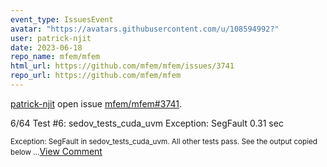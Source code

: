 ```yaml
---
event_type: IssuesEvent
avatar: "https://avatars.githubusercontent.com/u/108594992?"
user: patrick-njit
date: 2023-06-18
repo_name: mfem/mfem
html_url: https://github.com/mfem/mfem/issues/3741
repo_url: https://github.com/mfem/mfem
---
```


<a href='https://github.com/patrick-njit' target='_blank'>patrick-njit</a> open issue <a href='https://github.com/mfem/mfem/issues/3741' target='_blank'>mfem/mfem#3741</a>.

<p>6/64 Test  #6: sedov_tests_cuda_uvm Exception: SegFault  0.31 sec</p><small>Exception: SegFault in sedov_tests_cuda_uvm. All other tests pass. See the output copied below...</small><a href='https://github.com/mfem/mfem/issues/3741' target='_blank'>View Comment</a>